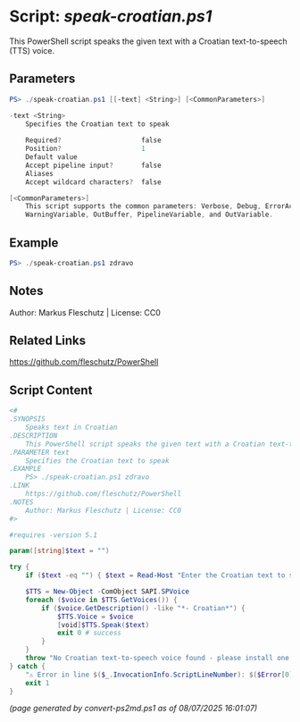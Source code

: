 Script: *speak-croatian.ps1*
========================

This PowerShell script speaks the given text with a Croatian text-to-speech (TTS) voice.

Parameters
----------
```powershell
PS> ./speak-croatian.ps1 [[-text] <String>] [<CommonParameters>]

-text <String>
    Specifies the Croatian text to speak
    
    Required?                    false
    Position?                    1
    Default value                
    Accept pipeline input?       false
    Aliases                      
    Accept wildcard characters?  false

[<CommonParameters>]
    This script supports the common parameters: Verbose, Debug, ErrorAction, ErrorVariable, WarningAction, 
    WarningVariable, OutBuffer, PipelineVariable, and OutVariable.
```

Example
-------
```powershell
PS> ./speak-croatian.ps1 zdravo

```

Notes
-----
Author: Markus Fleschutz | License: CC0

Related Links
-------------
https://github.com/fleschutz/PowerShell

Script Content
--------------
```powershell
<#
.SYNOPSIS
	Speaks text in Croatian
.DESCRIPTION
	This PowerShell script speaks the given text with a Croatian text-to-speech (TTS) voice.
.PARAMETER text
	Specifies the Croatian text to speak
.EXAMPLE
	PS> ./speak-croatian.ps1 zdravo
.LINK
	https://github.com/fleschutz/PowerShell
.NOTES
	Author: Markus Fleschutz | License: CC0
#>

#requires -version 5.1

param([string]$text = "")

try {
	if ($text -eq "") { $text = Read-Host "Enter the Croatian text to speak" }

	$TTS = New-Object -ComObject SAPI.SPVoice
	foreach ($voice in $TTS.GetVoices()) {
		if ($voice.GetDescription() -like "*- Croatian*") {
			$TTS.Voice = $voice
			[void]$TTS.Speak($text)
			exit 0 # success
		}
	}
	throw "No Croatian text-to-speech voice found - please install one."
} catch {
	"⚠️ Error in line $($_.InvocationInfo.ScriptLineNumber): $($Error[0])"
	exit 1
}
```

*(page generated by convert-ps2md.ps1 as of 08/07/2025 16:01:07)*
